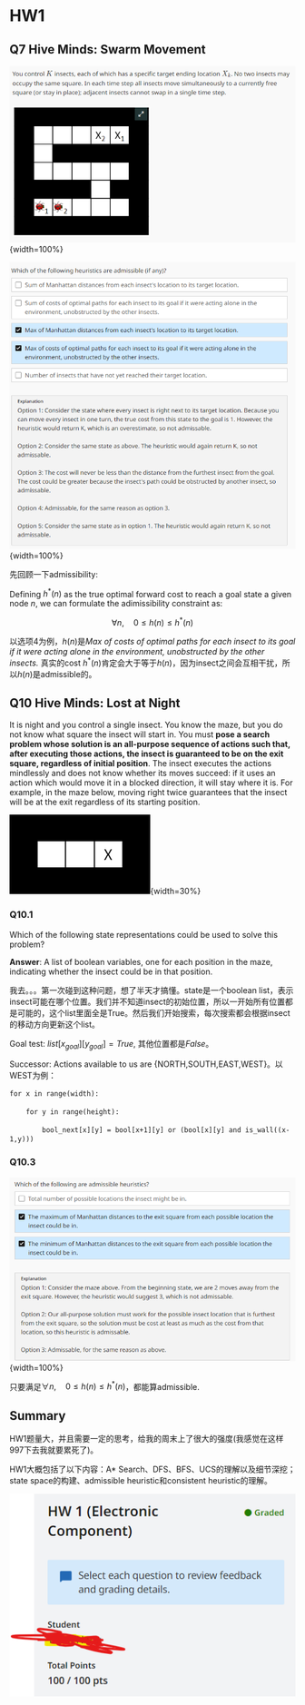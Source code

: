 # HW1

## Q7 Hive Minds: Swarm Movement

![](../img/hw1-q7.png){width=100%}

![](../img/hw1-q7-3.png){width=100%}

先回顾一下admissibility:

Defining $h^*(n)$ as the true optimal
forward cost to reach a goal state a given node $n$, 
we can formulate the adimissibility constraint as:

$$
\forall n, \quad 0 \leq h(n) \leq h^*(n)
$$

以选项4为例，$h(n)$是*Max of costs of optimal paths for each insect to its goal if it were acting alone in the environment, unobstructed by the other insects.* 真实的cost $h^*(n)$肯定会大于等于$h(n)$，因为insect之间会互相干扰，所以$h(n)$是admissible的。

## Q10 Hive Minds: Lost at Night

It is night and you control a single insect. You know the maze, but you do not know what square the insect will start in. You must **pose a search problem whose solution is an all-purpose sequence of actions such that, after executing those actions, the insect is guaranteed to be on the exit square, regardless of initial position**. The insect executes the actions mindlessly and does not know whether its moves succeed: if it uses an action which would move it in a blocked direction, it will stay where it is. For example, in the maze below, moving right twice guarantees that the insect will be at the exit regardless of its starting position.

![](../img/hw1-q10-1.png){width=30%}

### Q10.1

Which of the following state representations could be used to solve this problem?

**Answer**: A list of boolean variables, one for each position in the maze, indicating whether the insect could be in that position.

我去。。。第一次碰到这种问题，想了半天才搞懂。state是一个boolean list，表示insect可能在哪个位置。我们并不知道insect的初始位置，所以一开始所有位置都是可能的，这个list里面全是True。然后我们开始搜索，每次搜索都会根据insect的移动方向更新这个list。

Goal test: $list[x_{goal}][y_{goal}] = True$, 其他位置都是$False$。

Successor: Actions available to us are {NORTH,SOUTH,EAST,WEST}。以WEST为例：

```
for x in range(width):

    for y in range(height):

        bool_next[x][y] = bool[x+1][y] or (bool[x][y] and is_wall((x-1,y)))
```

### Q10.3

![](../img/hw-q10-3.png){width=100%}

只要满足$\forall n, \quad 0 \leq h(n) \leq h^*(n)$，都能算admissible.

## Summary

HW1题量大，并且需要一定的思考，给我的周末上了很大的强度(我感觉在这样997下去我就要累死了)。

HW1大概包括了以下内容：A\* Search、DFS、BFS、UCS的理解以及细节深挖；state space的构建、admissible heuristic和consistent heuristic的理解。

![](../img/hw1-finish.png)